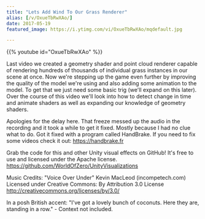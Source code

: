 ```yaml
---
title: "Lets Add Wind To Our Grass Renderer"
alias: [/v/OxueTbRwXAo/]
date: 2017-05-19
featured_image: https://i.ytimg.com/vi/OxueTbRwXAo/mqdefault.jpg

---
```


{{% youtube id="OxueTbRwXAo" %}}

Last video we created a geometry shader and point cloud renderer capable of rendering hundreds of thousands of individual grass instances in our scene at once. Now we're stepping up the game even further by improving the quality of the model we're using and also adding some animation to the model. To get that we just need some basic trig (we'll expand on this later). Over the course of this video we'll look into how to detect change in time and animate shaders as well as expanding our knowledge of geometry shaders.

Apologies for the delay here. That freeze messed up the audio in the recording and it took a while to get it fixed. Mostly because I had no clue what to do. Got it fixed with a program called HandBrake. If you need to fix some videos check it out: https://handbrake.fr

Grab the code for this and other Unity visual effects on GitHub! It's free to use and licensed under the Apache license. https://github.com/WorldOfZero/UnityVisualizations

Music Credits:
"Voice Over Under" Kevin MacLeod (incompetech.com)
Licensed under Creative Commons: By Attribution 3.0 License
http://creativecommons.org/licenses/by/3.0/


In a posh British accent: "I've got a lovely bunch of coconuts. Here they are, standing in a row." - Context not included.